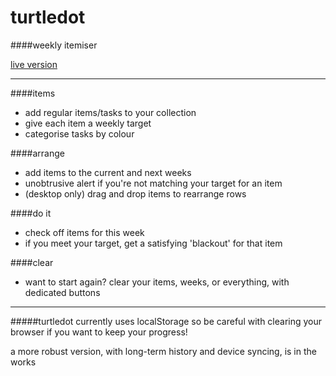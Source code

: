# turtledot
####weekly itemiser

[live version](https://benjaminrshill.github.io/turtledot)

***

####items 
- add regular items/tasks to your collection
- give each item a weekly target
- categorise tasks by colour

####arrange
- add items to the current and next weeks
- unobtrusive alert if you're not matching your target for an item
- (desktop only) drag and drop items to rearrange rows

####do it
- check off items for this week
- if you meet your target, get a satisfying 'blackout' for that item

####clear
- want to start again? clear your items, weeks, or everything, with dedicated buttons

***

#####turtledot currently uses localStorage
so be careful with clearing your browser if you want to keep your progress!

a more robust version, with long-term history and device syncing, is in the works